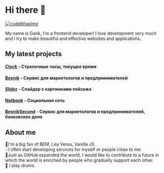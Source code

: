 <h1>Hi there 👋</h1 

<!--
**Garik9402/Garik9402** is a ✨ _special_ ✨ repository because its `README.md` (this file) appears on your GitHub prof
-->
<a href='https://www.codewars.com/users/Garik9402'>
 <img src='https://www.codewars.com/users/Garik9402/badges/large' alt='codeWrasImg'></img>
</a>
   
 <p>My name is Garik, I'm a frontend developer! I love development very much and I try to make beautiful and effective websites and applications.
 
 <h2>My latest projects</h2>
 <h4><a href='https://github.com/Garik9402/Clock'>Clock</a>  - Стрелочные часы, текущее время</h4>
 <h4><a href='https://garik9402.github.io/Besnik/'>Besnik</a> - Сервис для маркетологов и предпринимателей<h4>
  <h4><a href='https://github.com/Garik9402/slider-aplic'>Slider</a> - Слайдер с картинками пейзажа</h4>
   <h4><a href='https://garik9402.github.io/Netbook/'>Netbook</a> - Социальная сеть</h4>
   <h4><a href='https://github.com/Garik9402/besnisSec'>BesnikSecond</a> - Сервис для маркетологов и предпринимателей, банковское дело</h4>

  <h2>About me</h2>
🤟I'm a big fan of BEM, Lea Verou, Vanilla JS.<br/> 
💡I often start developing services for myself or people close to me.<br/>
🌱Just as GitHub expanded the world, I would like to contribute to a future in which the world is enriched by people who gradually support each other.<br/>
🥁 I play drums.</p>
  

